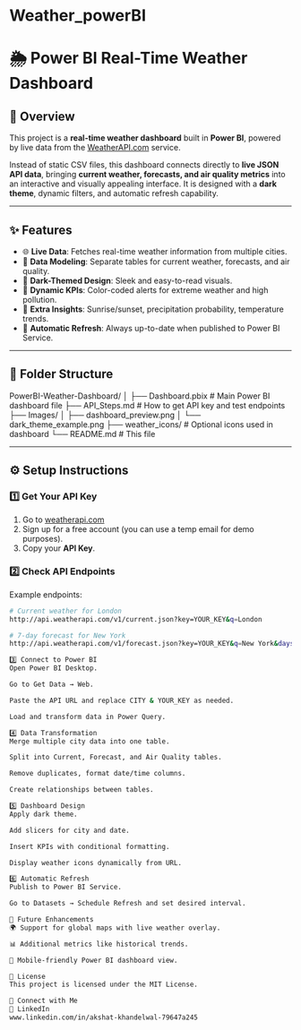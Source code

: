 # Weather_powerBI
# 🌦 Power BI Real-Time Weather Dashboard



## 📌 Overview
This project is a **real-time weather dashboard** built in **Power BI**, powered by live data from the [WeatherAPI.com](https://www.weatherapi.com) service.

Instead of static CSV files, this dashboard connects directly to **live JSON API data**, bringing **current weather, forecasts, and air quality metrics** into an interactive and visually appealing interface. It is designed with a **dark theme**, dynamic filters, and automatic refresh capability.

---

## ✨ Features
- 🌐 **Live Data**: Fetches real-time weather information from multiple cities.
- 🧹 **Data Modeling**: Separate tables for current weather, forecasts, and air quality.
- 🎨 **Dark-Themed Design**: Sleek and easy-to-read visuals.
- 🚦 **Dynamic KPIs**: Color-coded alerts for extreme weather and high pollution.
- 🌅 **Extra Insights**: Sunrise/sunset, precipitation probability, temperature trends.
- 🔄 **Automatic Refresh**: Always up-to-date when published to Power BI Service.

---

## 📂 Folder Structure

PowerBI-Weather-Dashboard/
│
├── Dashboard.pbix # Main Power BI dashboard file
├── API_Steps.md # How to get API key and test endpoints
├── Images/
│ ├── dashboard_preview.png
│ └── dark_theme_example.png
├── weather_icons/ # Optional icons used in dashboard
└── README.md # This file

---

## ⚙️ Setup Instructions

### 1️⃣ Get Your API Key
1. Go to [weatherapi.com](https://www.weatherapi.com)
2. Sign up for a free account (you can use a temp email for demo purposes).
3. Copy your **API Key**.

### 2️⃣ Check API Endpoints
Example endpoints:
```bash
# Current weather for London
http://api.weatherapi.com/v1/current.json?key=YOUR_KEY&q=London

# 7-day forecast for New York
http://api.weatherapi.com/v1/forecast.json?key=YOUR_KEY&q=New York&days=7

3️⃣ Connect to Power BI
Open Power BI Desktop.

Go to Get Data → Web.

Paste the API URL and replace CITY & YOUR_KEY as needed.

Load and transform data in Power Query.

4️⃣ Data Transformation
Merge multiple city data into one table.

Split into Current, Forecast, and Air Quality tables.

Remove duplicates, format date/time columns.

Create relationships between tables.

5️⃣ Dashboard Design
Apply dark theme.

Add slicers for city and date.

Insert KPIs with conditional formatting.

Display weather icons dynamically from URL.

6️⃣ Automatic Refresh
Publish to Power BI Service.

Go to Datasets → Schedule Refresh and set desired interval.

🔮 Future Enhancements
🌍 Support for global maps with live weather overlay.

📊 Additional metrics like historical trends.

📱 Mobile-friendly Power BI dashboard view.

📜 License
This project is licensed under the MIT License.

🤝 Connect with Me
💼 LinkedIn
www.linkedin.com/in/akshat-khandelwal-79647a245
